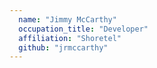 ```yaml
---
  name: "Jimmy McCarthy"
  occupation_title: "Developer"
  affiliation: "Shoretel"
  github: "jrmccarthy"
---
```

